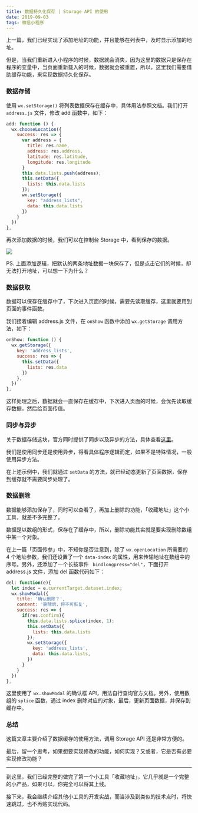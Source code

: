 ```yaml
---
title: 数据持久化保存 | Storage API 的使用
date: 2019-09-03
tags: 微信小程序
---
```


上一篇，我们已经实现了添加地址的功能，并且能够在列表中，及时显示添加的地址。

但是，当我们重新进入小程序的时候，数据就会消失，因为这里的数据只是保存在程序的变量中，当页面重新载入的时候，数据就会被重置，所以，这里我们需要借助缓存功能，来实现数据持久化保存。

### 数据存储
使用 `wx.setStorage()` 将列表数据保存在缓存中，具体用法参照文档。我们打开 `address.js` 文件，修改 add 函数中，如下：

```js
add: function () {
  wx.chooseLocation({
    success: res => {
      var address = {
        title: res.name,
        address: res.address,
        latitude: res.latitude,
        longitude: res.longitude
      }
      this.data.lists.push(address);
      this.setData({
        lists: this.data.lists
      });
      wx.setStorage({
        key: "address_lists",
        data: this.data.lists
      })
    }
  })
},
```

再次添加数据的时候，我们可以在控制台 Storage 中，看到保存的数据。

![](/image/collection/miniprogram/2019-09-03-07-43-53.png)

PS. 上面添加逻辑，把默认的两条地址数据一块保存了，但是点击它们的时候，却无法打开地址，可以想一下为什么？

### 数据获取
数据可以保存在缓存中了，下次进入页面的时候，需要先读取缓存，这里就要用到页面的事件函数。

我们接着编辑 address.js 文件，在 `onShow` 函数中添加 `wx.getStorage` 调用方法，如下：

```js
onShow: function () {
  wx.getStorage({
    key: 'address_lists',
    success: res => {
      this.setData({
        lists: res.data
      })
    },
  })
},
```

这样处理之后，数据就会一直保存在缓存中，下次进入页面的时候，会优先读取缓存数据，然后给页面传值。

### 同步与异步
关于数据存储这块，官方同时提供了同步以及异步的方法，具体查看[这里](https://developers.weixin.qq.com/miniprogram/dev/api/storage/wx.setStorageSync.html)。

我们是使用同步还是使用异步，得看具体程序逻辑而定，如果不是特殊情况，一般使用异步方法。

在上述示例中，我们就通过 `setData` 的方法，就已经动态更新了页面数据，保存到缓存就不需要同步处理了。

### 数据删除
数据能够添加保存了，同时可以查看了，再加上删除的功能，「收藏地址」这个小工具，就差不多完整了。

数据是以数组的形式，保存在了缓存中，所以，删除功能其实就是要实现删除数组中某一个对象。

在上一篇「页面传参」中，不知你是否注意到，除了 `wx.openLocation` 所需要的 4 个地址参数，我们还设置了一个 `data-index` 的属性，用来传输地址在数组中的序号。另外，还添加了一个长按事件 ` bindlongpress="del"`，下面打开 address.js 文件，添加 del 函数代码如下：

```js
del: function(e){
  let index = e.currentTarget.dataset.index;
  wx.showModal({
    title: '确认删除？',
    content: '删除后，将不可恢复',
    success: res => {
      if(res.confirm){
        this.data.lists.splice(index, 1);
        this.setData({
          lists: this.data.lists
        });
        wx.setStorage({
          key: 'address_lists',
          data: this.data.lists,
        })
      }
    }
  })
},
```

这里使用了 `wx.showModal` 的确认框 API，用法自行查询官方文档。另外，使用数组的 `splice` 函数，通过 index 删除对应的对象，最后，更新页面数据，并保存到缓存中。

### 总结
这篇文章主要介绍了数据缓存的使用方法，调用 Storage API 还是非常方便的。

最后，留一个思考，如果想要实现修改的功能，如何实现？又或者，它是否有必要实现修改功能？

- - - - -
到这里，我们已经完整的做完了第一个小工具「收藏地址」，它几乎就是一个完整的小产品，如果可以，你完全可以将其上线。

接下来，我会继续介绍其他小工具的开发实战，而当涉及到类似的技术点时，将快速跳过，也不再贴实现代码。